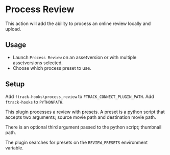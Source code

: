 # Process Review

This action will add the ability to process an online review locally and upload.

## Usage

- Launch ```Process Review``` on an assetversion or with multiple assetversions selected.
- Choose which process preset to use.

## Setup

Add ```ftrack-hooks\process_review``` to ```FTRACK_CONNECT_PLUGIN_PATH```.
Add ```ftrack-hooks``` to ```PYTHONPATH```.

This plugin processes a review with presets. A preset is a python script that accepts two arguments; source movie path and destination movie path.

There is an optional third argument passed to the python script; thumbnail path.

The plugin searches for presets on the ```REVIEW_PRESETS``` environment variable.
